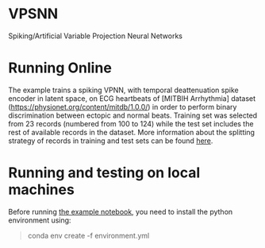 

# VPSNN
Spiking/Artificial Variable Projection Neural Networks

# Running Online

The example trains a spiking VPNN, with temporal deattenuation spike encoder in latent space, on ECG heartbeats of [MITBIH Arrhythmia] dataset (https://physionet.org/content/mitdb/1.0.0/) in order to perform binary discrimination between ectopic and normal beats. Training set was selected from 23 records (numbered from 100 to 124) while the test set includes the rest of available records in the dataset. More information about the splitting strategy of records in training and test sets can be found [here](
https://archive.physionet.org/physiobank/database/html/mitdbdir/intro.htm#selection).


# Running and testing on local machines

Before running [the example notebook](notebooks/vpsnn_cpu.ipynb), you need to install the python environment using:

>	conda env create -f environment.yml 

